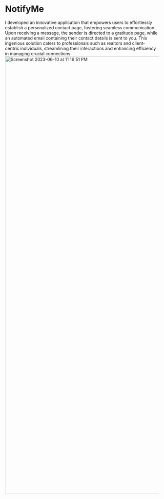 # NotifyMe 
I developed an innovative application that empowers users to effortlessly establish a personalized contact page, fostering seamless communication. Upon receiving a message, the sender is directed to a gratitude page, while an automated email containing their contact details is sent to you. This ingenious solution caters to professionals such as realtors and client-centric individuals, streamlining their interactions and enhancing efficiency in managing crucial connections.
<img width="1436" alt="Screenshot 2023-06-10 at 11 16 51 PM" src="https://github.com/Tavleen0302/NotifyMe/assets/70829396/f29d7fa3-c131-495b-8a12-6f13a3f5d5c7">


